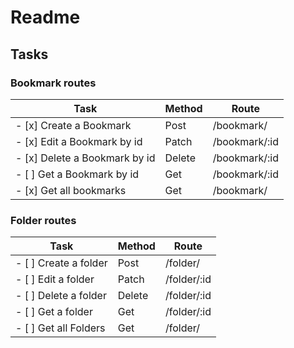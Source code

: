 # Readme

## Tasks

### Bookmark routes

| Task                          | Method | Route         |
| ----------------------------- | ------ | ------------- |
| - [x] Create a Bookmark       | Post   | /bookmark/    |
| - [x] Edit a Bookmark by id   | Patch  | /bookmark/:id |
| - [x] Delete a Bookmark by id | Delete | /bookmark/:id |
| - [ ] Get a Bookmark by id    | Get    | /bookmark/:id |
| - [x] Get all bookmarks       | Get    | /bookmark/    |

### Folder routes

| Task                  | Method | Route       |
| --------------------- | ------ | ----------- |
| - [ ] Create a folder | Post   | /folder/    |
| - [ ] Edit a folder   | Patch  | /folder/:id |
| - [ ] Delete a folder | Delete | /folder/:id |
| - [ ] Get a folder    | Get    | /folder/:id |
| - [ ] Get all Folders | Get    | /folder/    |
